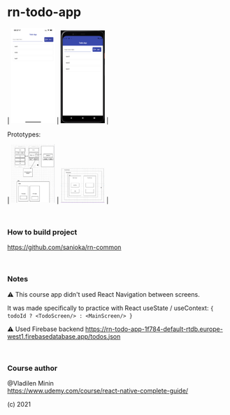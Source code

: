 # rn-todo-app

| <img src="./images/preview-ios.png" alt="ToDo App / Preview" width="20%"/> | <img src="./images/preview-android.png" alt="ToDo App / Preview" width="20%"/> |

Prototypes:

| <img src="./images/prototype-part1.png" alt="Prototype part1 / Preview" width="20%"/> | <img src="./images/prototype-part2.png" alt="Prototype part2 / Preview" width="20%"/> |

<br>

### How to build project

https://github.com/sanioka/rn-common

<br>

### Notes

⚠️ This course app didn't used React Navigation between screens.

It was made specifically to practice with React useState / useContext: `{ todoId ? <TodoScreen/> : <MainScreen/> }`

⚠️ Used Firebase backend https://rn-todo-app-1f784-default-rtdb.europe-west1.firebasedatabase.app/todos.json

<br>

### Course author

@Vladilen Minin<br>
https://www.udemy.com/course/react-native-complete-guide/

(c) 2021